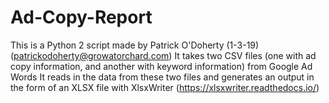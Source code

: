# Ad-Copy-Report
This is a Python 2 script made by Patrick O'Doherty (1-3-19) (patrickodoherty@growatorchard.com)
It takes two CSV files (one with ad copy information, and another with keyword information) from Google Ad Words
It reads in the data from these two files and generates an output in the form of an XLSX file with XlsxWriter (https://xlsxwriter.readthedocs.io/)

